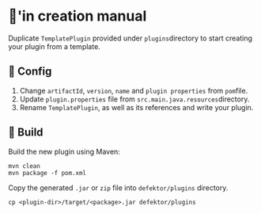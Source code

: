 # 🔌'in creation manual

Duplicate `TemplatePlugin` provided under `plugins`directory to start creating your plugin from a template.

## 📝 Config

1. Change `artifactId`, `version`, `name` and `plugin properties` from `pom`file.
1. Update `plugin.properties` file from `src.main.java.resources`directory.
1. Rename `TemplatePlugin`, as well as its references and write your plugin.

## 👷‍ Build

Build the new plugin using Maven:

```
mvn clean
mvn package -f pom.xml
```

Copy the generated `.jar` or `zip` file into `defektor/plugins` directory.

```
cp <plugin-dir>/target/<package>.jar defektor/plugins
```